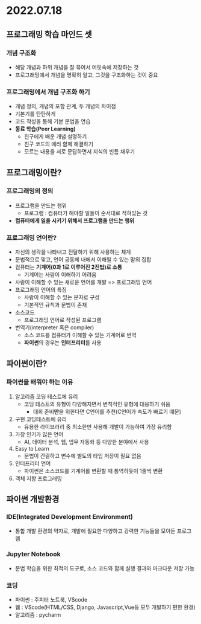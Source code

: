 # 2022.07.18
## 프로그래밍 학습 마인드 셋
### 개념 구조화
- 해당 개념과 하위 개념을 잘 묶어서 머릿속에 저장하는 것
- 프로그래밍에서 개념을 명확히 알고, 그것을 구조화하는 것이 중요  
### 프로그래밍에서 개념 구조화 하기
- 개념 정의, 개념의 포함 관계, 두 개념의 차이점 
- 기본기를 탄탄하게
- 코드 작성을 통해 기본 문법을 연습
- **동료 학습(Peer Learning)**
  - 친구에게 배운 개념 설명하기
  - 친구 코드의 에러 함께 해결하기
  - 모르는 내용을 서로 문답하면서 지식의 빈틈 채우기
## 프로그래밍이란?
### 프로그래밍의 정의
- 프로그램을 만드는 행위
  - 프로그램 : 컴퓨터가 해야할 일들이 순서대로 적혀있는 것
- **컴퓨터에게 일을 시키기 위해서 프로그램을 만드는 행위**
### 프로그래밍 언어란?
- 자신의 생각을 나타내고 전달하기 위해 사용하는 체계
- 문법적으로 맞고, 언어 공동체 내에서 이해될 수 있는 말의 집합
- 컴퓨터는 **기계어(0과 1로 이루어진 2진법)로 소통**
  - 기계어는 사람이 이해하기 어려움
- 사람이 이해할 수 있는 새로운 언어를 개발 => 프로그래밍 언어
- 프로그래밍 언어의 특징
  - 사람이 이해할 수 있는 문자로 구성
  - 기본적인 규칙과 문법이 존재
- 소스코드
  - 프로그래밍 언어로 작성된 프로그램
- 번역기(interpreter 혹은 compiler)
  - 소스 코드를 컴퓨터가 이해할 수 있는 기계어로 번역
  - **파이썬**의 경우는 **인터프리터**를 사용
## 파이썬이란?
### 파이썬을 배워야 하는 이유
1. 알고리즘 코딩 테스트에 유리
   - 코딩 테스트의 유형이 다양해지면서 변칙적인 유형에 대응하기 쉬움
     - 대회 준비**만**을 위한다면 C언어를 추천(C언어가 속도가 빠르기 떄문)
2. 구현 코딩테스트에 유리 
    - 유용한 라이브러리 중 최소한만 사용해 개발이 가능하여 가장 유리함
3. 가장 인기가 많은 언어
    - AI, 데이터 분석, 웹, 업무 자동화 등 다양한 분야에서 사용
4. Easy to Learn
    - 문법이 간결하고 변수에 별도의 타입 저장이 필요 없음
5. 인터프리터 언어
    - 파이썬은 소스코드를 기계어롤 변환할 때 통역하듯이 1줄씩 변환
6. 객체 지향 프로그래밍
## 파이썬 개발환경
### IDE(Integrated Development Environment)
- 통합 개발 환경의 약자로, 개발에 필요한 다양하고 강력한 기능들을 모아둔 프로그램
### Jupyter Notebook
- 문법 학습을 위한 최적의 도구로, 소스 코드와 함께 실행 결과와 마크다운 저장 가능
### 코딩
- 파이썬 : 주피터 노트북, VScode
- 웹 : VScode(HTML/CSS, Django, Javascript,Vue등 모두 개발하기 편한 환경)
- 알고리즘 : pycharm